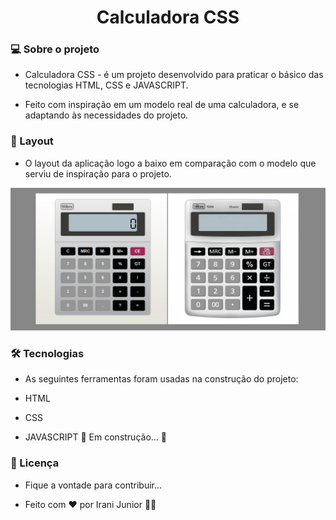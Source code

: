 <h1 align="center">Calculadora CSS</h1>

### 💻 Sobre o projeto

- Calculadora CSS - é um projeto desenvolvido para praticar o básico das tecnologias HTML, CSS e JAVASCRIPT.

- Feito com inspiração em um modelo real de uma calculadora, e se adaptando às necessidades do projeto.

### 🎨 Layout

- O layout da aplicação logo a baixo em comparação com o modelo que serviu de inspiração para o projeto.

<p align="center">
  <img alt="NextLevelWeek" title="#NextLevelWeek" src="./img/bannerCalc.png">
</p>

### 🛠 Tecnologias

- As seguintes ferramentas foram usadas na construção do projeto:

- HTML
- CSS
- JAVASCRIPT 🚧 Em construção... 🚧

### 📝 Licença

- Fique a vontade para contribuir...

- Feito com ❤️ por Irani Junior 👋🏽